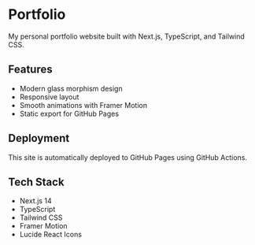 # Portfolio

My personal portfolio website built with Next.js, TypeScript, and Tailwind CSS.

## Features

- Modern glass morphism design
- Responsive layout
- Smooth animations with Framer Motion
- Static export for GitHub Pages

## Deployment

This site is automatically deployed to GitHub Pages using GitHub Actions.

## Tech Stack

- Next.js 14
- TypeScript
- Tailwind CSS
- Framer Motion
- Lucide React Icons 